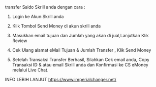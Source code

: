 transfer Saldo Skrill anda dengan cara :
1. Login ke Akun Skrill anda
2. Klik Tombol Send Money di akun skrill anda

3. Masukkan email tujuan dan Jumlah yang akan di jual,Lanjutkan Klik Review

4. Cek Ulang alamat eMail Tujuan & Jumlah Transfer , Klik Send Money

5. Setelah Transaksi Transfer Berhasil, Silahkan Cek email anda,
Copy Transaksi ID & atau email Skrill anda dan Konfirmasi ke CS eMoney melalui Live Chat.


INFO LEBIH LANJUT
https://www.imperialchanger.net/
